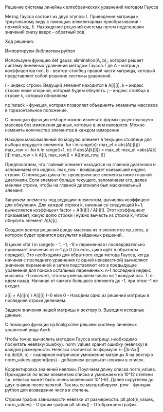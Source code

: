 Решение системы линейных алгебраических уравнений методом Гаусса

Метод Гаусса состоит из двух этупов: I. Приведение матрицы к треугольному виду с помощью элементарных преобразований - прямой ход. II. Нахождение решений системы путем подстановки значений снизу вверх - обратный ход.

Ход решения:

Импортируем библиотеки python

Используем фукнцию def gauss_elimination(A, b):, которая решает систему линейных уравнений методом Гаусса. Где А - матрица коэффицентов nxn, b - вектор-столбец правой части матрицы, который представляет собой решение системы уравнений.

i - индекс строки. Ведущий элемент находится в A[i][i]. k – индекс строки ниже опорной, который будем обнулять. j – индекс столбца в строке k, который обновляем

np.hstack - функция, которая позволяет объединять элементы массивов в горизонтальное положение.

С помощью функции reshape можно изменять формы существующего массива без изменения данных, которые в нем находятся. Можно изменять количество элементов в каждом измерении.

Находим максимальный по модулю элемент в текущем столбеце для выбора ведущего элемента.
for i in range(n): max_el = abs(A[i][j]) max_row = i for k in range(i+1, n): if abs(A[k][i]) > max_el: max_el =abs(A[k][i]) max_row = k A[[i, max_row]] = A[[max_row, i]]

Предполагаем, что главный элемент находится на главной диагонали и запоминаем его индекс. max_row - возвращает наивысший индекс строки. С помощью цикла for проверяем все элементы ниже главной диагонали. Если элемент больше текущего, запоминаем его, далее меняем строки, чтобы на главной диагонали был маскимальный элемент.

Зануляем элементы под ведущим элементом, вычисляя коэффицент для обнуления. Для каждой строки k, начиная со следующей k+1, вычисляется коэффицент factor = A[k][i] / A[i][i]. Этот коэффициент показывает, какую долю строки i нужно вычесть из строки k, чтобы обнулить элемент A[k][i].

Создаем вектор решений ввиде массива из n элементов np.zeros, в котором будет хранится результат найденных решений.

В цикле «for i in range(n - 1, -1, -1):» переменная i последовательно принимает значения от n–1 до 0 (то есть, цикл идёт в обратном порядке). Это необходимо для обратного хода метода Гаусса, когда начиная с последнего уравнения (с одной неизвестной) вычисляют значение переменной и затем подставляют его в предыдущие уравнения для поиска остальных переменных. n-1 последний индекс массива. -1 означает, что мы уменьшаяем число на 1 каждый раз. Т. е. идем назад. Начиная от самого большого элемента до -1, при этом -1 не входит.

x[i] = A[i][n] / A[i][i] !=0 else 0 - Находим одно из решений матрицы в последней строке делением.

Задаем значения нашей матрицы и вектору b. Выводим исходные данные.

С помощью функции np.linalg.solve решаем систему линейных уравнений вида Ax=b.

Чтобы точно вычислить методом Гаусса матрицу, необходимо посчитать невязку(ошибку). norm_values хранит ошибку (невязку) в каждой размерности. Невязка считается по формуле E=||b-Ax||. np.dot(A, x) - скалярное матричное умножение матрицы А на вектор х. norm_values.append(eps) - добавляем результат невязки в список.

Корректировка значений невязки. Поулчаем длину списка norm_values. Проходимся по всем элементам списка и умножаем на 10^12 степени т.к. невязка может быть очень маленькой 10^(-6). Далее округляем до двух знаков после запятой. Так мы ее масштабируем. pow - функция python для возведении числа в степень.

Строим график зависимости невязки от размерности. plt.plot(n_values, norm_values) - Строим график plt.show() - Отображаем график.

